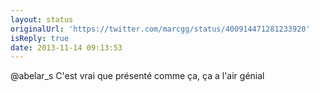 ```yaml
---
layout: status
originalUrl: 'https://twitter.com/marcgg/status/400914471281233920'
isReply: true
date: 2013-11-14 09:13:53
---
```


@abelar_s C'est vrai que présenté comme ça, ça a l'air génial

